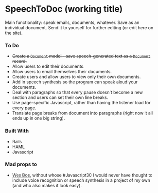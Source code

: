 # SpeechToDoc (working title)
Main functionality: speak emails, documents, whatever. Save as an individual document. Send it to yourself for further editing (or edit here on the site).

### To Do
- ~~Create a `Document` model - save speech-generated text as a `Document` record.~~
- Allow users to edit their documents.
- Allow users to email themselves their documents.
- Create users and allow users to view only their own documents.
- Add in speech synthesis so the program can speak aloud your documents.
- Deal with paragraphs so that every pause doesn't become a new section and users can set their own line breaks.
- Use page-specific Javascript, rather than having the listener load for every page.
- Translate page breaks from document into paragraphs (right now it all ends up in one big string).

### Built With
- Rails
- HAML
- Javascript

### Mad props to
- [Wes Bos](http://www.twitter.com/@wesbos), without whose #Javascript30 I would never have thought to include voice recognition or speech synthesis in a project of my own (and who also makes it look easy).
